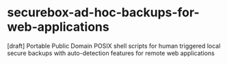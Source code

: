 # securebox-ad-hoc-backups-for-web-applications
[draft] Portable Public Domain POSIX shell scripts for human triggered local secure backups with auto-detection features for remote web applications

